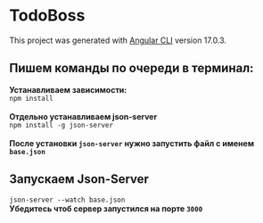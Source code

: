 # TodoBoss

This project was generated with [Angular CLI](https://github.com/angular/angular-cli) version 17.0.3.

## Пишем команды по очереди в терминал:

<b>Устанавливаем зависимости: </b> <br>
`npm install` <br> <br>
<b>Отдельно устанавливаем json-server</b>
<br>
`npm install -g json-server`</b> <br></b> <br>
<b>После установки `json-server` нужно запустить файл с именем `base.json`</b>

## Запускаем Json-Server
`json-server --watch base.json`</b> <br>
<b>Убедитесь чтоб сервер запустился на порте `3000`</b>

